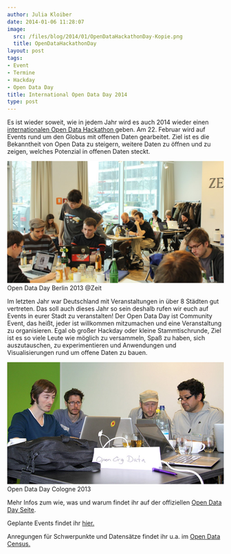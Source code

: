 ```yaml
---
author: Julia Kloiber
date: 2014-01-06 11:28:07
image:
  src: /files/blog/2014/01/OpenDataHackathonDay-Kopie.png
  title: OpenDataHackathonDay
layout: post
tags:
- Event
- Termine
- Hackday
- Open Data Day
title: International Open Data Day 2014
type: post
---
```


Es ist wieder soweit, wie in jedem Jahr wird es auch 2014 wieder einen [internationalen Open Data Hackathon ](http://opendataday.org/index_de.html) geben. Am 22. Februar wird auf Events rund um den Globus mit offenen Daten gearbeitet. Ziel ist es die Bekanntheit von Open Data zu steigern, weitere Daten zu öffnen und zu zeigen, welches Potenzial in offenen Daten steckt.

![Open Data Day Berlin](/files/blog/2014/01/ODD2-1024x574.jpg) Open Data Day Berlin 2013 @Zeit 

Im letzten Jahr war Deutschland mit Veranstaltungen in über 8 Städten gut vertreten. Das soll auch dieses Jahr so sein deshalb rufen wir euch auf Events in eurer Stadt zu veranstalten! Der Open Data Day ist Community Event, das heißt, jeder ist willkommen mitzumachen und eine Veranstaltung zu organisieren. Egal ob großer Hackday oder kleine Stammtischrunde, Ziel ist es so viele Leute wie möglich zu versammeln, Spaß zu haben, sich auszutauschen, zu experimentieren und Anwendungen und Visualisierungen rund um offene Daten zu bauen. 

![Open Data Day Cologne](/files/blog/2014/01/opendataday124_v-ARDFotogalerie.jpg) Open Data Day Cologne 2013 

Mehr Infos zum wie, was und warum findet ihr auf der offiziellen [Open Data Day Seite](http://opendataday.org/index_de.html).  
  
Geplante Events findet ihr [hier.](http://wiki.opendataday.org/2014/City_Events)  
  
Anregungen für Schwerpunkte und Datensätze findet ihr u.a. im [Open Data Census.](http://census.okfn.org/)